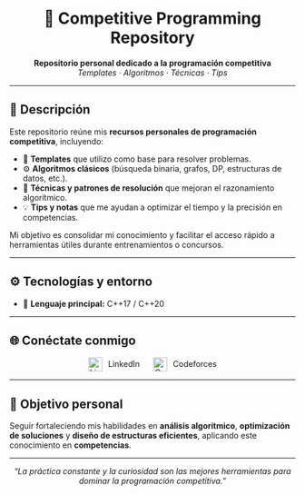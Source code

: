 <h1 align="center">🧠 Competitive Programming Repository</h1>

<p align="center">
  <b>Repositorio personal dedicado a la programación competitiva</b>  
  <br>
  <i>Templates · Algoritmos · Técnicas · Tips</i>    
</p>

---

## 📘 Descripción

Este repositorio reúne mis **recursos personales de programación competitiva**, incluyendo:

- 🧩 **Templates** que utilizo como base para resolver problemas.  
- ⚙️ **Algoritmos clásicos** (búsqueda binaria, grafos, DP, estructuras de datos, etc.).  
- 🧠 **Técnicas y patrones de resolución** que mejoran el razonamiento algorítmico.  
- 💡 **Tips y notas** que me ayudan a optimizar el tiempo y la precisión en competencias.

Mi objetivo es consolidar mi conocimiento y facilitar el acceso rápido a herramientas útiles durante entrenamientos o concursos.

---

## ⚙️ Tecnologías y entorno

- 🧾 **Lenguaje principal:** C++17 / C++20  


---

## 🌐 Conéctate conmigo


<p align="center">
  <a href="https://www.linkedin.com/in/jean-carlos-jimenez-ortega/" target="_blank" style="text-decoration: none;">
    <img src="https://cdn.jsdelivr.net/gh/devicons/devicon/icons/linkedin/linkedin-original.svg" alt="LinkedIn" width="25" style="vertical-align: middle; margin-right: 6px;">
    <span>LinkedIn</span>
  </a>
  &nbsp;&nbsp;&nbsp;&nbsp;
  <a href="https://codeforces.com/profile/Jeank__" target="_blank" style="text-decoration: none;">
    <img src="https://sta.codeforces.com/s/95882/images/codeforces-logo-with-telegram.png" alt="Codeforces" width="25" style="vertical-align: middle; margin-right: 6px;">
    <span>Codeforces</span>
  </a>
</p>

---

## 🎯 Objetivo personal

Seguir fortaleciendo mis habilidades en **análisis algorítmico**, **optimización de soluciones** y **diseño de estructuras eficientes**, aplicando este conocimiento en **competencias**.

---

<p align="center">
  <i>“La práctica constante y la curiosidad son las mejores herramientas para dominar la programación competitiva.”</i>
</p>
